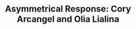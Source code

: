 ---
ee_id_show: '4420'
title: 'Asymmetrical Response: Cory Arcangel and Olia Lialina'
url: asymmetrical-response-kitchen
live_url:
year: '2017'
venue: The Kitchen
state_country: New York
type:
dates:
wwwnews:
wwweblast:
pitch: Second show w/ Olia Lialina. Re-done from the WF show. Big room, big carpet,
  big LED.
ps:
credits:
download:
layout: shows
---